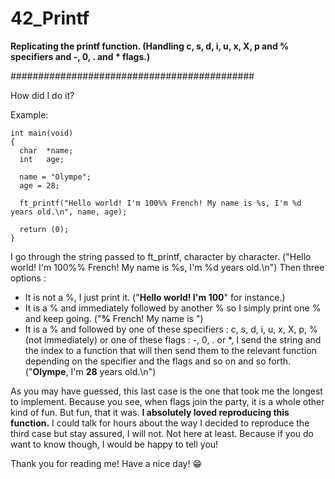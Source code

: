 # 42_Printf


**Replicating the printf function. (Handling c, s, d, i, u, x, X, p and % specifiers and -, 0, . and * flags.)**


############################################


How did I do it?

Example:
```
int main(void)
{
  char  *name;
  int   age;
  
  name = "Olympe";
  age = 28;
  
  ft_printf("Hello world! I'm 100%% French! My name is %s, I'm %d years old.\n", name, age);

  return (0);
}
```
I go through the string passed to ft_printf, character by character. ("Hello world! I'm 100%% French! My name is %s, I'm %d years old.\n")
Then three options :
- It is not a %, I just print it. ("**Hello world! I'm 100**" for instance.)
- It is a % and immediately followed by another % so I simply print one % and keep going. ("****%**** French! My name is ")
- It is a % and followed by one of these specifiers : c, s, d, i, u, x, X, p, % (not immediately) or one of these flags : -, 0, . or \*, I send the string and the index to a function that will then send them to the relevant function depending on the specifier and the flags and so on and so forth. ("**Olympe**, I'm **28** years old.\n")

As you may have guessed, this last case is the one that took me the longest to implement. Because you see, when flags join the party, it is a whole other kind of fun. But fun, that it was. **I absolutely loved reproducing this function.** I could talk for hours about the way I decided to reproduce the third case but stay assured, I will not. Not here at least. Because if you do want to know though, I would be happy to tell you!

Thank you for reading me! Have a nice day! :grin:
